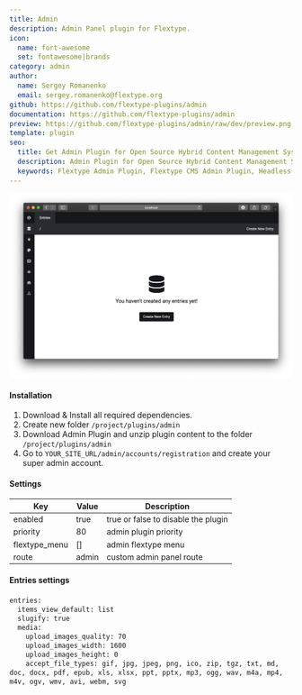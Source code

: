 ```yaml
---
title: Admin
description: Admin Panel plugin for Flextype.
icon:
  name: fort-awesome
  set: fontawesome|brands
category: admin
author:
  name: Sergey Romanenko
  email: sergey.romanenko@flextype.org
github: https://github.com/flextype-plugins/admin
documentation: https://github.com/flextype-plugins/admin
preview: https://github.com/flextype-plugins/admin/raw/dev/preview.png
template: plugin
seo:
  title: Get Admin Plugin for Open Source Hybrid Content Management System
  description: Admin Plugin for Open Source Hybrid Content Management System
  keywords: Flextype Admin Plugin, Flextype CMS Admin Plugin, Headless CMS Admin Plugin, Download Flat File CMS Admin Plugin, Download Flat File Content Management System Admin Plugin, Download PHP CMS Admin Plugin, Admin Plugin, Plugin, Admin, Content, Management, System, PHP, CMS
---
```


![Admin](https://github.com/flextype-plugins/admin/raw/dev/preview.png)

#### Installation

1. Download & Install all required dependencies.
2. Create new folder `/project/plugins/admin`
3. Download Admin Plugin and unzip plugin content to the folder `/project/plugins/admin`
4. Go to `YOUR_SITE_URL/admin/accounts/registration` and create your super admin account.

#### Settings

| Key           | Value | Description                         |
| ------------- | ----- | ----------------------------------- |
| enabled       | true  | true or false to disable the plugin |
| priority      | 80    | admin plugin priority               |
| flextype_menu | []    | admin flextype menu                 |
| route         | admin | custom admin panel route            |

#### Entries settings

```
entries:
  items_view_default: list
  slugify: true
  media:
    upload_images_quality: 70
    upload_images_width: 1600
    upload_images_height: 0
    accept_file_types: gif, jpg, jpeg, png, ico, zip, tgz, txt, md, doc, docx, pdf, epub, xls, xlsx, ppt, pptx, mp3, ogg, wav, m4a, mp4, m4v, ogv, wmv, avi, webm, svg
```
